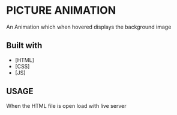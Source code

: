 # PICTURE ANIMATION

An Animation which when hovered displays the background image

## Built with

- [HTML]
- [CSS]
- [JS]

## USAGE

When the HTML file is open load with live server